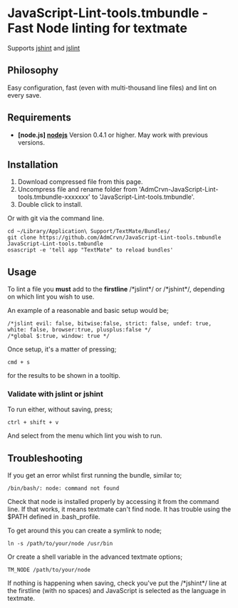# JavaScript-Lint-tools.tmbundle - Fast Node linting for textmate

Supports [jshint][jshint] and [jslint][jslint]

## Philosophy
Easy configuration, fast (even with multi-thousand line files) and lint on every save.

## Requirements
* **[node.js] [nodejs]** Version 0.4.1 or higher. May work with previous versions.

## Installation

1. Download compressed file from this page.
2. Uncompress file and rename folder from  'AdmCrvn-JavaScript-Lint-tools.tmbundle-xxxxxxx' to 'JavaScript-Lint-tools.tmbundle'.
3. Double click to install.

Or with git via the command line.

	cd ~/Library/Application\ Support/TextMate/Bundles/
	git clone https://github.com/AdmCrvn/JavaScript-Lint-tools.tmbundle JavaScript-Lint-tools.tmbundle
	osascript -e 'tell app "TextMate" to reload bundles'

## Usage
To lint a file you **must** add to the **firstline** /\*jslint\*/ or /\*jshint*/, depending on which lint you wish to use.

An example of a reasonable and basic setup would be;

	/*jslint evil: false, bitwise:false, strict: false, undef: true, white: false, browser:true, plusplus:false */
	/*global $:true, window: true */
	
Once setup, it's a matter of pressing;

	cmd + s 
for the results to be shown in a tooltip.

### Validate with jslint or jshint

To run either, without saving, press;

	ctrl + shift + v 
And select from the menu which lint you wish to run.

## Troubleshooting
If you get an error whilst first running the bundle, similar to;

	/bin/bash/: node: command not found

Check that node is installed properly by accessing it from the command line. If that works, it means textmate can't find node. It has trouble using the $PATH defined in .bash_profile.

To get around this you can create a symlink to node;

	ln -s /path/to/your/node /usr/bin
	
Or create a shell variable in the advanced textmate options;

	TM_NODE	/path/to/your/node

If nothing is happening when saving, check you've put the /\*jshint\*/ line at the firstline (with no spaces) and JavaScript is selected as the language in textmate.

[jslint]: http://www.jslint.com/
[jshint]: http://jshint.org/
[nodejs]: http://nodejs.org
[nodejsInstall]: https://github.com/joyent/node/wiki/Installation